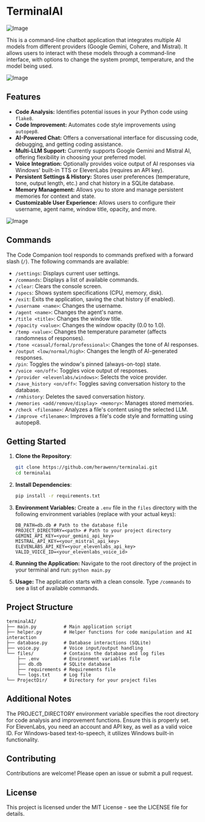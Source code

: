 # TerminalAI

![Image](https://i.imgur.com/aFha2lm.png)

This is a command-line chatbot application that integrates multiple AI models from different providers (Google Gemini, Cohere, and Mistral). It allows users to interact with these models through a command-line interface, with options to change the system prompt, temperature, and the model being used.

![Image](https://i.imgur.com/J5DXVum.png)

## Features

* **Code Analysis:**  Identifies potential issues in your Python code using `flake8`.
* **Code Improvement:** Automates code style improvements using `autopep8`.
* **AI-Powered Chat:**  Offers a conversational interface for discussing code, debugging, and getting coding assistance.
* **Multi-LLM Support:** Currently supports Google Gemini and Mistral AI, offering flexibility in choosing your preferred model.
* **Voice Integration:** Optionally provides voice output of AI responses via Windows' built-in TTS or ElevenLabs (requires an API key).
* **Persistent Settings & History:** Stores user preferences (temperature, tone, output length, etc.) and chat history in a SQLite database.
* **Memory Management:** Allows you to store and manage persistent memories for context and state.
* **Customizable User Experience:**  Allows users to configure their username, agent name, window title, opacity, and more.

![Image](https://i.imgur.com/cpN5Tm4.png)

## Commands

The Code Companion tool responds to commands prefixed with a forward slash (`/`).  The following commands are available:

* `/settings`: Displays current user settings.
* `/commands`: Displays a list of available commands.
* `/clear`: Clears the console screen.
* `/specs`: Shows system specifications (CPU, memory, disk).
* `/exit`: Exits the application, saving the chat history (if enabled).
* `/username <name>`: Changes the username.
* `/agent <name>`: Changes the agent's name.
* `/title <title>`: Changes the window title.
* `/opacity <value>`: Changes the window opacity (0.0 to 1.0).
* `/temp <value>`: Changes the temperature parameter (affects randomness of responses).
* `/tone <casual/formal/professional>`: Changes the tone of AI responses.
* `/output <low/normal/high>`: Changes the length of AI-generated responses.
* `/pin`: Toggles the window's pinned (always-on-top) state.
* `/voice <on/off>`: Toggles voice output of responses.
* `/provider <elevenlabs/windows>`: Selects the voice provider.
* `/save_history <on/off>`: Toggles saving conversation history to the database.
* `/rmhistory`: Deletes the saved conversation history.
* `/memories <add/remove/display> <memory>`: Manages stored memories.
* `/check <filename>`:  Analyzes a file's content using the selected LLM.
* `/improve <filename>`:  Improves a file's code style and formatting using autopep8.

## Getting Started

1. **Clone the Repository**:
   ```bash
   git clone https://github.com/herawenn/terminalai.git
   cd terminalai
   ```

2. **Install Dependencies**:
   ```bash
   pip install -r requirements.txt
   ```

2. **Environment Variables:**
    Create a `.env` file in the `files` directory with the following environment variables (replace with your actual keys):

    ```
    DB_PATH=db.db # Path to the database file
    PROJECT_DIRECTORY=<path> # Path to your project directory
    GEMINI_API_KEY=<your_gemini_api_key>
    MISTRAL_API_KEY=<your_mistral_api_key>
    ELEVENLABS_API_KEY=<your_elevenlabs_api_key>
    VALID_VOICE_ID=<your_elevenlabs_voice_id>
    ```

3. **Running the Application:**
    Navigate to the root directory of the project in your terminal and run: `python main.py`

4. **Usage:**
    The application starts with a clean console.  Type `/commands` to see a list of available commands.

## Project Structure

```
terminalAI/
├── main.py          # Main application script
├── helper.py        # Helper functions for code manipulation and AI interaction
├── database.py      # Database interactions (SQLite)
├── voice.py         # Voice input/output handling
└── files/           # Contains the database and log files
    ├── .env         # Environment variables file
    ├── db.db        # SQLite database
    ├── requirements # Requirements file
    └── logs.txt     # Log file
└── ProjectDir/      # Directory for your project files
```

## Additional Notes

The PROJECT_DIRECTORY environment variable specifies the root directory for code analysis and improvement functions. Ensure this is properly set.
For ElevenLabs, you need an account and API key, as well as a valid voice ID.
For Windows-based text-to-speech, it utilizes Windows built-in functionality.

## Contributing

Contributions are welcome! Please open an issue or submit a pull request.

## License

This project is licensed under the MIT License - see the LICENSE file for details.
